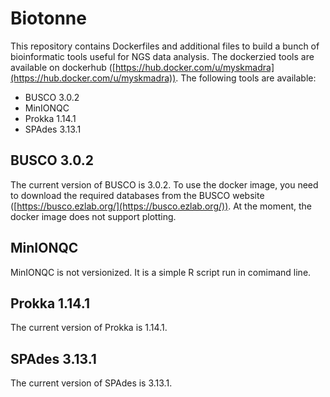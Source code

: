 # Biotonne

This repository contains Dockerfiles and additional files to build a bunch of bioinformatic tools useful for NGS data analysis. The dockerzied tools are available on dockerhub ([https://hub.docker.com/u/myskmadra](https://hub.docker.com/u/myskmadra)). The following tools are available:

- BUSCO 3.0.2
- MinIONQC
- Prokka 1.14.1
- SPAdes 3.13.1

## BUSCO 3.0.2

The current version of BUSCO is 3.0.2. To use the docker image, you need to download the required databases from the BUSCO website ([https://busco.ezlab.org/](https://busco.ezlab.org/)). At the moment, the docker image does not support plotting.

## MinIONQC

MinIONQC is not versionized. It is a simple R script run in comimand line.

## Prokka 1.14.1

The current version of Prokka is 1.14.1.

## SPAdes 3.13.1

The current version of SPAdes is 3.13.1.

